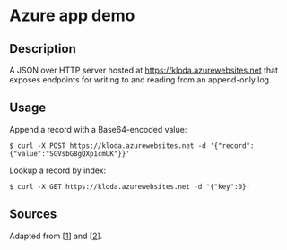 # Azure app demo

## Description

A JSON over HTTP server hosted at <https://kloda.azurewebsites.net> that exposes endpoints for writing to and reading from an append-only log.

## Usage

Append a record with a Base64-encoded value:

	$ curl -X POST https://kloda.azurewebsites.net -d '{"record":{"value":"SGVsbG8gQXp1cmUK"}}'

Lookup a record by index:

	$ curl -X GET https://kloda.azurewebsites.net -d '{"key":0}'

## Sources

Adapted from [[1](https://https://github.com/travisjeffery/proglog/LetsGo)] and [[2](https://github.com/edandersen/go-azure-appservice)].

